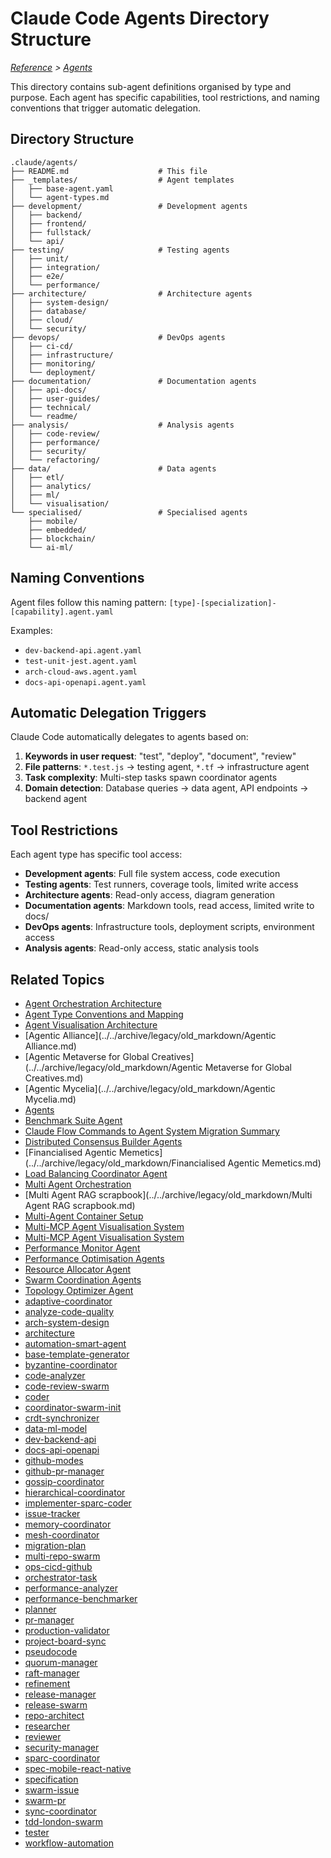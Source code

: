 # Claude Code Agents Directory Structure

*[Reference](../index.md) > [Agents](../reference/agents/index.md)*

This directory contains sub-agent definitions organised by type and purpose. Each agent has specific capabilities, tool restrictions, and naming conventions that trigger automatic delegation.

## Directory Structure

```
.claude/agents/
├── README.md                    # This file
├── _templates/                  # Agent templates
│   ├── base-agent.yaml
│   └── agent-types.md
├── development/                 # Development agents
│   ├── backend/
│   ├── frontend/
│   ├── fullstack/
│   └── api/
├── testing/                     # Testing agents
│   ├── unit/
│   ├── integration/
│   ├── e2e/
│   └── performance/
├── architecture/                # Architecture agents
│   ├── system-design/
│   ├── database/
│   ├── cloud/
│   └── security/
├── devops/                      # DevOps agents
│   ├── ci-cd/
│   ├── infrastructure/
│   ├── monitoring/
│   └── deployment/
├── documentation/               # Documentation agents
│   ├── api-docs/
│   ├── user-guides/
│   ├── technical/
│   └── readme/
├── analysis/                    # Analysis agents
│   ├── code-review/
│   ├── performance/
│   ├── security/
│   └── refactoring/
├── data/                        # Data agents
│   ├── etl/
│   ├── analytics/
│   ├── ml/
│   └── visualisation/
└── specialised/                 # Specialised agents
    ├── mobile/
    ├── embedded/
    ├── blockchain/
    └── ai-ml/
```

## Naming Conventions

Agent files follow this naming pattern:
`[type]-[specialization]-[capability].agent.yaml`

Examples:
- `dev-backend-api.agent.yaml`
- `test-unit-jest.agent.yaml`
- `arch-cloud-aws.agent.yaml`
- `docs-api-openapi.agent.yaml`

## Automatic Delegation Triggers

Claude Code automatically delegates to agents based on:
1. **Keywords in user request**: "test", "deploy", "document", "review"
2. **File patterns**: `*.test.js` → testing agent, `*.tf` → infrastructure agent
3. **Task complexity**: Multi-step tasks spawn coordinator agents
4. **Domain detection**: Database queries → data agent, API endpoints → backend agent

## Tool Restrictions

Each agent type has specific tool access:
- **Development agents**: Full file system access, code execution
- **Testing agents**: Test runners, coverage tools, limited write access
- **Architecture agents**: Read-only access, diagram generation
- **Documentation agents**: Markdown tools, read access, limited write to docs/
- **DevOps agents**: Infrastructure tools, deployment scripts, environment access
- **Analysis agents**: Read-only access, static analysis tools

## Related Topics

- [Agent Orchestration Architecture](../../features/agent-orchestration.md)
- [Agent Type Conventions and Mapping](../../AGENT_TYPE_CONVENTIONS.md)
- [Agent Visualisation Architecture](../../agent-visualization-architecture.md)
- [Agentic Alliance](../../archive/legacy/old_markdown/Agentic Alliance.md)
- [Agentic Metaverse for Global Creatives](../../archive/legacy/old_markdown/Agentic Metaverse for Global Creatives.md)
- [Agentic Mycelia](../../archive/legacy/old_markdown/Agentic Mycelia.md)
- [Agents](../../archive/legacy/old_markdown/Agents.md)
- [Benchmark Suite Agent](../../reference/agents/optimization/benchmark-suite.md)
- [Claude Flow Commands to Agent System Migration Summary](../../reference/agents/MIGRATION_SUMMARY.md)
- [Distributed Consensus Builder Agents](../../reference/agents/consensus/README.md)
- [Financialised Agentic Memetics](../../archive/legacy/old_markdown/Financialised Agentic Memetics.md)
- [Load Balancing Coordinator Agent](../../reference/agents/optimization/load-balancer.md)
- [Multi Agent Orchestration](../../server/agent-swarm.md)
- [Multi Agent RAG scrapbook](../../archive/legacy/old_markdown/Multi Agent RAG scrapbook.md)
- [Multi-Agent Container Setup](../../deployment/multi-agent-setup.md)
- [Multi-MCP Agent Visualisation System](../../MCP_AGENT_VISUALIZATION.md)
- [Multi-MCP Agent Visualisation System](../../multi-mcp-agent-visualization.md)
- [Performance Monitor Agent](../../reference/agents/optimization/performance-monitor.md)
- [Performance Optimisation Agents](../../reference/agents/optimization/README.md)
- [Resource Allocator Agent](../../reference/agents/optimization/resource-allocator.md)
- [Swarm Coordination Agents](../../reference/agents/swarm/README.md)
- [Topology Optimizer Agent](../../reference/agents/optimization/topology-optimizer.md)
- [adaptive-coordinator](../../reference/agents/swarm/adaptive-coordinator.md)
- [analyze-code-quality](../../reference/agents/analysis/code-review/analyze-code-quality.md)
- [arch-system-design](../../reference/agents/architecture/system-design/arch-system-design.md)
- [architecture](../../reference/agents/sparc/architecture.md)
- [automation-smart-agent](../../reference/agents/templates/automation-smart-agent.md)
- [base-template-generator](../../reference/agents/base-template-generator.md)
- [byzantine-coordinator](../../reference/agents/consensus/byzantine-coordinator.md)
- [code-analyzer](../../reference/agents/analysis/code-analyzer.md)
- [code-review-swarm](../../reference/agents/github/code-review-swarm.md)
- [coder](../../reference/agents/core/coder.md)
- [coordinator-swarm-init](../../reference/agents/templates/coordinator-swarm-init.md)
- [crdt-synchronizer](../../reference/agents/consensus/crdt-synchronizer.md)
- [data-ml-model](../../reference/agents/data/ml/data-ml-model.md)
- [dev-backend-api](../../reference/agents/development/backend/dev-backend-api.md)
- [docs-api-openapi](../../reference/agents/documentation/api-docs/docs-api-openapi.md)
- [github-modes](../../reference/agents/github/github-modes.md)
- [github-pr-manager](../../reference/agents/templates/github-pr-manager.md)
- [gossip-coordinator](../../reference/agents/consensus/gossip-coordinator.md)
- [hierarchical-coordinator](../../reference/agents/swarm/hierarchical-coordinator.md)
- [implementer-sparc-coder](../../reference/agents/templates/implementer-sparc-coder.md)
- [issue-tracker](../../reference/agents/github/issue-tracker.md)
- [memory-coordinator](../../reference/agents/templates/memory-coordinator.md)
- [mesh-coordinator](../../reference/agents/swarm/mesh-coordinator.md)
- [migration-plan](../../reference/agents/templates/migration-plan.md)
- [multi-repo-swarm](../../reference/agents/github/multi-repo-swarm.md)
- [ops-cicd-github](../../reference/agents/devops/ci-cd/ops-cicd-github.md)
- [orchestrator-task](../../reference/agents/templates/orchestrator-task.md)
- [performance-analyzer](../../reference/agents/templates/performance-analyzer.md)
- [performance-benchmarker](../../reference/agents/consensus/performance-benchmarker.md)
- [planner](../../reference/agents/core/planner.md)
- [pr-manager](../../reference/agents/github/pr-manager.md)
- [production-validator](../../reference/agents/testing/validation/production-validator.md)
- [project-board-sync](../../reference/agents/github/project-board-sync.md)
- [pseudocode](../../reference/agents/sparc/pseudocode.md)
- [quorum-manager](../../reference/agents/consensus/quorum-manager.md)
- [raft-manager](../../reference/agents/consensus/raft-manager.md)
- [refinement](../../reference/agents/sparc/refinement.md)
- [release-manager](../../reference/agents/github/release-manager.md)
- [release-swarm](../../reference/agents/github/release-swarm.md)
- [repo-architect](../../reference/agents/github/repo-architect.md)
- [researcher](../../reference/agents/core/researcher.md)
- [reviewer](../../reference/agents/core/reviewer.md)
- [security-manager](../../reference/agents/consensus/security-manager.md)
- [sparc-coordinator](../../reference/agents/templates/sparc-coordinator.md)
- [spec-mobile-react-native](../../reference/agents/specialized/mobile/spec-mobile-react-native.md)
- [specification](../../reference/agents/sparc/specification.md)
- [swarm-issue](../../reference/agents/github/swarm-issue.md)
- [swarm-pr](../../reference/agents/github/swarm-pr.md)
- [sync-coordinator](../../reference/agents/github/sync-coordinator.md)
- [tdd-london-swarm](../../reference/agents/testing/unit/tdd-london-swarm.md)
- [tester](../../reference/agents/core/tester.md)
- [workflow-automation](../../reference/agents/github/workflow-automation.md)
